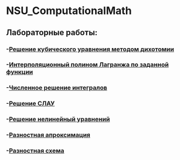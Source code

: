# NSU_ComputationalMath

## Лабораторные работы:
### -[Решение кубического уравнения методом дихотомии](Dichotomy/)
### -[Интерполяционный полином Лагранжа по заданной функции](Interpolyation/)
### -[Численное решение интегралов](Integrals/)
### -[Решение СЛАУ](SystemOfLinearEquations/)
### -[Решение нелинейный уравнений](NonlinearEquation/)
### -[Разностная апроксимация](DifferenceApproximation/)
### -[Разностная схема](DifferenceScheme/)